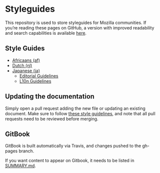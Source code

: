 # Styleguides

This repository is used to store styleguides for Mozilla communities. If you’re reading these pages on GitHub, a version with improved readability and search capabilities is available [here](https://mozilla-l10n.github.io/styleguides).

## Style Guides

* [Africaans (af)](Africaans_af/README.md)
* [Dutch (nl)](Dutch_nl/README.md)
* [Japanese (ja)](Japanese_ja/README.md)
    * [Editorial Guidelines](Japanese_ja/editorialguideline.md)
    * [L10n Guidelines](Japanese_ja/l10nguideline.md)
    
## Updating the documentation

Simply open a pull request adding the new file or updating an existing document. Make sure to follow [these style guidelines](https://github.com/mozilla-l10n/documentation/blob/master/misc/documentation_styleguide.md), and note that all pull requests need to be reviewed before merging.

## GitBook

GitBook is built automatically via Travis, and changes pushed to the gh-pages branch.

If you want content to appear on Gitbook, it needs to be listed in [SUMMARY.md](SUMMARY.md).
